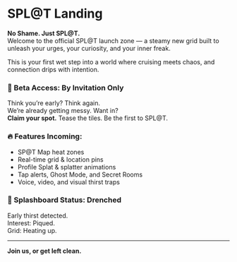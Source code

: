 # SPL@T Landing

**No Shame. Just SPL@T.**  
Welcome to the official SPL@T launch zone — a steamy new grid built to unleash your urges, your curiosity, and your inner freak.

This is your first wet step into a world where cruising meets chaos, and connection drips with intention.

### 🚨 Beta Access: By Invitation Only
Think you’re early? Think again.  
We’re already getting messy. Want in?  
**Claim your spot.** Tease the tiles. Be the first to SPL@T.

### 🔥 Features Incoming:
- SP@T Map heat zones  
- Real-time grid & location pins  
- Profile Splat & splatter animations  
- Tap alerts, Ghost Mode, and Secret Rooms  
- Voice, video, and visual thirst traps  

### 🧠 Splashboard Status: Drenched
Early thirst detected.  
Interest: Piqued.  
Grid: Heating up.

---

**Join us, or get left clean.**  
